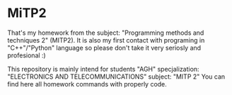 # MiTP2
That's my homework from the subject: "Programming methods and techniques 2" (MITP2). It is also my first contact with programing in "C++"/"Python" language so please don't take it very seriosly and profesional :)

This repository is mainly intend for students "AGH" specjalization: "ELECTRONICS AND TELECOMMUNICATIONS" subject: "MITP 2" You can find here all homework commands with properly code.
